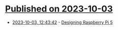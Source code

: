 # [Published on 2023-10-03](index.md)

* [2023-10-03, 12:43:42](https://lobste.rs/s/mxeqxe/designing_raspberry_pi_5) - [Designing Raspberry Pi 5](https://www.raspberrypi.com/news/james-adams-and-eben-upton-on-designing-raspberry-pi-5/)
